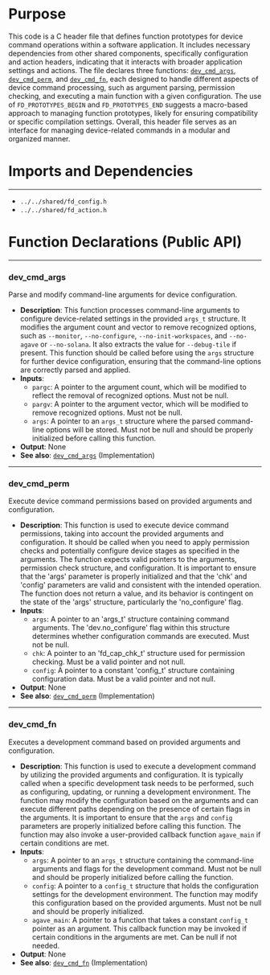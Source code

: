 # Purpose
This code is a C header file that defines function prototypes for device command operations within a software application. It includes necessary dependencies from other shared components, specifically configuration and action headers, indicating that it interacts with broader application settings and actions. The file declares three functions: [`dev_cmd_args`](#dev_cmd_args), [`dev_cmd_perm`](#dev_cmd_perm), and [`dev_cmd_fn`](#dev_cmd_fn), each designed to handle different aspects of device command processing, such as argument parsing, permission checking, and executing a main function with a given configuration. The use of `FD_PROTOTYPES_BEGIN` and `FD_PROTOTYPES_END` suggests a macro-based approach to managing function prototypes, likely for ensuring compatibility or specific compilation settings. Overall, this header file serves as an interface for managing device-related commands in a modular and organized manner.
# Imports and Dependencies

---
- `../../shared/fd_config.h`
- `../../shared/fd_action.h`


# Function Declarations (Public API)

---
### dev\_cmd\_args<!-- {{#callable_declaration:dev_cmd_args}} -->
Parse and modify command-line arguments for device configuration.
- **Description**: This function processes command-line arguments to configure device-related settings in the provided `args_t` structure. It modifies the argument count and vector to remove recognized options, such as `--monitor`, `--no-configure`, `--no-init-workspaces`, and `--no-agave` or `--no-solana`. It also extracts the value for `--debug-tile` if present. This function should be called before using the `args` structure for further device configuration, ensuring that the command-line options are correctly parsed and applied.
- **Inputs**:
    - `pargc`: A pointer to the argument count, which will be modified to reflect the removal of recognized options. Must not be null.
    - `pargv`: A pointer to the argument vector, which will be modified to remove recognized options. Must not be null.
    - `args`: A pointer to an `args_t` structure where the parsed command-line options will be stored. Must not be null and should be properly initialized before calling this function.
- **Output**: None
- **See also**: [`dev_cmd_args`](dev.c.driver.md#dev_cmd_args)  (Implementation)


---
### dev\_cmd\_perm<!-- {{#callable_declaration:dev_cmd_perm}} -->
Execute device command permissions based on provided arguments and configuration.
- **Description**: This function is used to execute device command permissions, taking into account the provided arguments and configuration. It should be called when you need to apply permission checks and potentially configure device stages as specified in the arguments. The function expects valid pointers to the arguments, permission check structure, and configuration. It is important to ensure that the 'args' parameter is properly initialized and that the 'chk' and 'config' parameters are valid and consistent with the intended operation. The function does not return a value, and its behavior is contingent on the state of the 'args' structure, particularly the 'no_configure' flag.
- **Inputs**:
    - `args`: A pointer to an 'args_t' structure containing command arguments. The 'dev.no_configure' flag within this structure determines whether configuration commands are executed. Must not be null.
    - `chk`: A pointer to an 'fd_cap_chk_t' structure used for permission checking. Must be a valid pointer and not null.
    - `config`: A pointer to a constant 'config_t' structure containing configuration data. Must be a valid pointer and not null.
- **Output**: None
- **See also**: [`dev_cmd_perm`](dev.c.driver.md#dev_cmd_perm)  (Implementation)


---
### dev\_cmd\_fn<!-- {{#callable_declaration:dev_cmd_fn}} -->
Executes a development command based on provided arguments and configuration.
- **Description**: This function is used to execute a development command by utilizing the provided arguments and configuration. It is typically called when a specific development task needs to be performed, such as configuring, updating, or running a development environment. The function may modify the configuration based on the arguments and can execute different paths depending on the presence of certain flags in the arguments. It is important to ensure that the `args` and `config` parameters are properly initialized before calling this function. The function may also invoke a user-provided callback function `agave_main` if certain conditions are met.
- **Inputs**:
    - `args`: A pointer to an `args_t` structure containing the command-line arguments and flags for the development command. Must not be null and should be properly initialized before calling the function.
    - `config`: A pointer to a `config_t` structure that holds the configuration settings for the development environment. The function may modify this configuration based on the provided arguments. Must not be null and should be properly initialized.
    - `agave_main`: A pointer to a function that takes a constant `config_t` pointer as an argument. This callback function may be invoked if certain conditions in the arguments are met. Can be null if not needed.
- **Output**: None
- **See also**: [`dev_cmd_fn`](dev.c.driver.md#dev_cmd_fn)  (Implementation)


